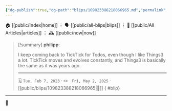 ```yaml
---
{"dg-publish":true,"dg-path":"blips/109823388218066965.md","permalink":"/blips/109823388218066965/","title":"philipp on mastodon @ 2023-02-07"}
---
```



<div class="transclusion internal-embed is-loaded"><div class="markdown-embed">




🏠 [[public/Index\|home]]  ⋮ 🗣️ [[public/all-blips\|blips]] ⋮  📝 [[public/All Articles\|articles]]  ⋮ 🕰️ [[public/now\|now]]


</div></div>


> [!summary] **philipp**:
>
> I keep coming back to TickTick for Todos, even though I like Things3 a lot. TickTick moves and evolves constantly, and Things3 is basically the same as it was years ago.
> - - -
>
> 🗓️ <code>Tue, Feb 7, 2023</code>  · ✏️ <code> Fri, May 2, 2025</code>  · [[public/blips/109823388218066965\|🔗]]
{ #blip}


- - -

 👾
